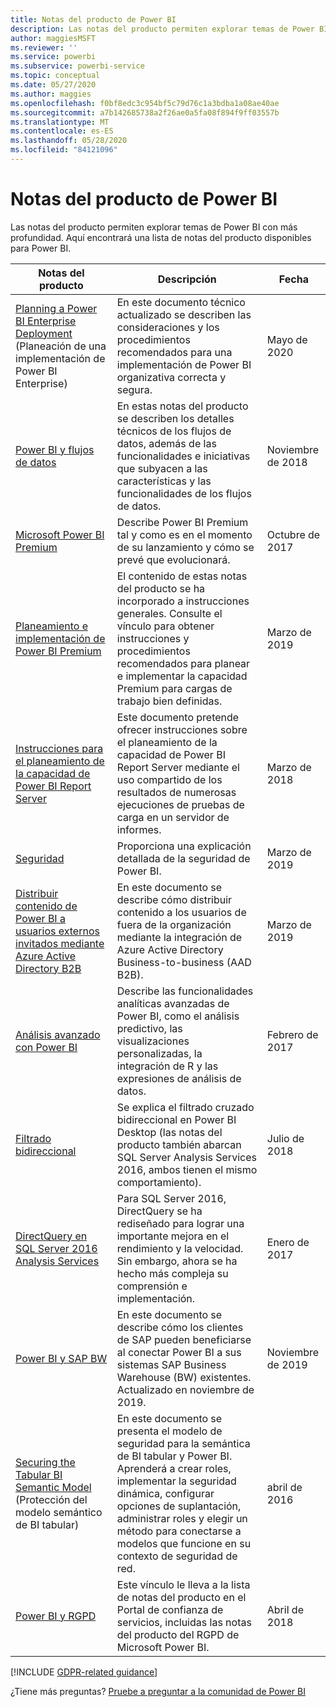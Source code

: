 ```yaml
---
title: Notas del producto de Power BI
description: Las notas del producto permiten explorar temas de Power BI con más profundidad.
author: maggiesMSFT
ms.reviewer: ''
ms.service: powerbi
ms.subservice: powerbi-service
ms.topic: conceptual
ms.date: 05/27/2020
ms.author: maggies
ms.openlocfilehash: f0bf8edc3c954bf5c79d76c1a3bdba1a08ae40ae
ms.sourcegitcommit: a7b142685738a2f26ae0a5fa08f894f9ff03557b
ms.translationtype: MT
ms.contentlocale: es-ES
ms.lasthandoff: 05/28/2020
ms.locfileid: "84121096"
---
```

# <a name="whitepapers-for-power-bi"></a>Notas del producto de Power BI

Las notas del producto permiten explorar temas de Power BI con más profundidad. Aquí encontrará una lista de notas del producto disponibles para Power BI.

| Notas del producto | Descripción | Fecha |
| --- | --- | --- |
| [Planning a Power BI Enterprise Deployment](https://aka.ms/PBIEnterpriseDeploymentWP) (Planeación de una implementación de Power BI Enterprise) |En este documento técnico actualizado se describen las consideraciones y los procedimientos recomendados para una implementación de Power BI organizativa correcta y segura. | Mayo de 2020 |
| [Power BI y flujos de datos](https://go.microsoft.com/fwlink/?linkid=2034388&clcid=0x409)| En estas notas del producto se describen los detalles técnicos de los flujos de datos, además de las funcionalidades e iniciativas que subyacen a las características y las funcionalidades de los flujos de datos. | Noviembre de 2018 |
| [Microsoft Power BI Premium](https://aka.ms/pbipremiumwhitepaper) |Describe Power BI Premium tal y como es en el momento de su lanzamiento y cómo se prevé que evolucionará. | Octubre de 2017 |
| [Planeamiento e implementación de Power BI Premium](whitepaper-powerbi-premium-deployment.md)| El contenido de estas notas del producto se ha incorporado a instrucciones generales. Consulte el vínculo para obtener instrucciones y procedimientos recomendados para planear e implementar la capacidad Premium para cargas de trabajo bien definidas.| Marzo de 2019 |
| [Instrucciones para el planeamiento de la capacidad de Power BI Report Server](../report-server/capacity-planning.md) |Este documento pretende ofrecer instrucciones sobre el planeamiento de la capacidad de Power BI Report Server mediante el uso compartido de los resultados de numerosas ejecuciones de pruebas de carga en un servidor de informes. | Marzo de 2018 |
| [Seguridad](../admin/service-admin-power-bi-security.md) |Proporciona una explicación detallada de la seguridad de Power BI. | Marzo de 2019 |
| [Distribuir contenido de Power BI a usuarios externos invitados mediante Azure Active Directory B2B](../guidance/whitepaper-azure-b2b-power-bi.md)|En este documento se describe cómo distribuir contenido a los usuarios de fuera de la organización mediante la integración de Azure Active Directory Business-to-business (AAD B2B).| Marzo de 2019 |
| [Análisis avanzado con Power BI](https://info.microsoft.com/advanced-analytics-with-power-bi.html?Is=Website) |Describe las funcionalidades analíticas avanzadas de Power BI, como el análisis predictivo, las visualizaciones personalizadas, la integración de R y las expresiones de análisis de datos. | Febrero de 2017 |
| [Filtrado bidireccional](../transform-model/desktop-bidirectional-filtering.md) |Se explica el filtrado cruzado bidireccional en Power BI Desktop (las notas del producto también abarcan SQL Server Analysis Services 2016, ambos tienen el mismo comportamiento). | Julio de 2018 |
| [DirectQuery en SQL Server 2016 Analysis Services](https://blogs.msdn.microsoft.com/analysisservices/2017/04/06/directquery-in-sql-server-2016-analysis-services-whitepaper/) |Para SQL Server 2016, DirectQuery se ha rediseñado para lograr una importante mejora en el rendimiento y la velocidad. Sin embargo, ahora se ha hecho más compleja su comprensión e implementación. | Enero de 2017 |
| [Power BI y SAP BW](https://aka.ms/powerbiandsapbw)| En este documento se describe cómo los clientes de SAP pueden beneficiarse al conectar Power BI a sus sistemas SAP Business Warehouse (BW) existentes. Actualizado en noviembre de 2019.| Noviembre de 2019 |
| [Securing the Tabular BI Semantic Model](https://download.microsoft.com/download/D/2/0/D20E1C5F-72EA-4505-9F26-FEF9550EFD44/Securing%20the%20Tabular%20BI%20Semantic%20Model.docx) (Protección del modelo semántico de BI tabular) |En este documento se presenta el modelo de seguridad para la semántica de BI tabular y Power BI. Aprenderá a crear roles, implementar la seguridad dinámica, configurar opciones de suplantación, administrar roles y elegir un método para conectarse a modelos que funcione en su contexto de seguridad de red. | abril de 2016 |
| [Power BI y RGPD](https://aka.ms/power-bi-gdpr-whitepaper)| Este vínculo le lleva a la lista de notas del producto en el Portal de confianza de servicios, incluidas las notas del producto del RGPD de Microsoft Power BI. | Abril de 2018 |

[!INCLUDE [GDPR-related guidance](../includes/gdpr-hybrid-note.md)]

¿Tiene más preguntas? [Pruebe a preguntar a la comunidad de Power BI](https://community.powerbi.com/)
